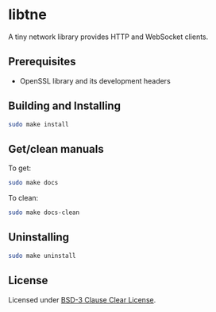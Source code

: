 # libtne
A tiny network library provides HTTP and WebSocket clients.

## Prerequisites
+ OpenSSL library and its development headers

## Building and Installing
```sh
sudo make install
```

## Get/clean manuals
To get:
```sh
sudo make docs
```

To clean:
```sh
sudo make docs-clean
```

## Uninstalling
```sh
sudo make uninstall
```

## License
Licensed under [BSD-3 Clause Clear License](./LICENSE).
